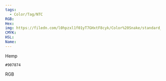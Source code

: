 ```yaml
---
tags:
  - Color/Tag/NTC
RGB:
Hex:
img: https://filedn.com/l0hpzxl1f01yT7GHxtF8cyk/Color%20Snake/standard_csv_to_svg/907874.svg
CMYK:
HSL:
Name:
---
```

Hemp
```palette
#907874
```
RGB
